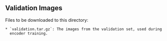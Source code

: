 Validation Images
-----------------

Files to be downloaded to this directory:

    * `validation.tar.gz`: The images from the validation set, used during
      encoder training.
